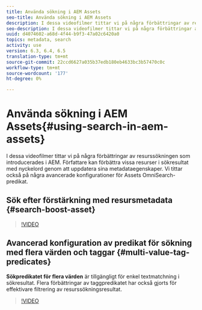 ```yaml
---
title: Använda sökning i AEM Assets
seo-title: Använda sökning i AEM Assets
description: I dessa videofilmer tittar vi på några förbättringar av resurssökningen som introducerades i AEM. Författare kan förbättra vissa resurser i sökresultat med nyckelord genom att uppdatera sina metadataegenskaper. Vi tittar också på några avancerade konfigurationer för Assets OmniSearch-predikat.
seo-description: I dessa videofilmer tittar vi på några förbättringar av resurssökningen som introducerades i AEM. Författare kan förbättra vissa resurser i sökresultat med nyckelord genom att uppdatera sina metadataegenskaper. Vi tittar också på några avancerade konfigurationer för Assets OmniSearch-predikat.
uuid: d4074602-a68d-4f44-b9f3-47a02c6420a0
topics: metadata, search
activity: use
version: 6.3, 6.4, 6.5
translation-type: tm+mt
source-git-commit: 22ccd6627a035b37edb180eb4633bc3b57470c0c
workflow-type: tm+mt
source-wordcount: '177'
ht-degree: 0%

---
```



# Använda sökning i AEM Assets{#using-search-in-aem-assets}

I dessa videofilmer tittar vi på några förbättringar av resurssökningen som introducerades i AEM. Författare kan förbättra vissa resurser i sökresultat med nyckelord genom att uppdatera sina metadataegenskaper. Vi tittar också på några avancerade konfigurationer för Assets OmniSearch-predikat.

## Sök efter förstärkning med resursmetadata {#search-boost-asset}

>[!VIDEO](https://video.tv.adobe.com/v/16766/?quality=9&learn=on)

## Avancerad konfiguration av predikat för sökning med flera värden och taggar {#multi-value-tag-predicates}

**Sökpredikatet för flera värden** är tillgängligt för enkel textmatchning i sökresultat. Flera förbättringar av taggpredikatet har också gjorts för effektivare filtrering av resurssökningsresultat.

>[!VIDEO](https://video.tv.adobe.com/v/16457/?quality=9&learn=on)
